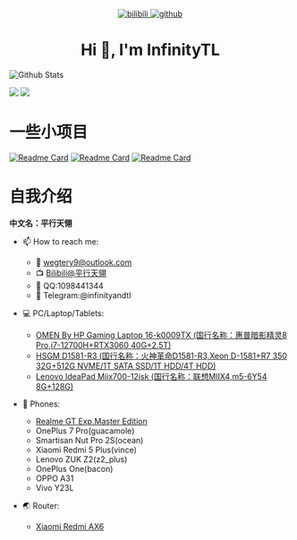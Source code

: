 <!-- <p align="center">
  Visitor count<br>
  <img src="https://profile-counter.glitch.me/itgoyo/count.svg" />
</p> -->

<p align="center">
  <a href="https://space.bilibili.com/14301568">
        <img alt="bilibili"
            src="https://img.shields.io/badge/dynamic/json?url=https%3A%2F%2Fapi.swo.moe%2Fstats%2Fbilibili%2F14301568&query=count&color=222222&label=%E5%93%94%E5%93%A9%E5%93%94%E5%93%A9&labelColor=FE7398&logo=data%3Aimage%2Fpng%3Bbase64%2CiVBORw0KGgoAAAANSUhEUgAAAGAAAABgCAYAAADimHc4AAAD7ElEQVR4nO2dW9WrMBCFK6ESkFAJSKiESqgEHCABCZWAhEpAAhL2ecik5dDc%2FpXLBDLfWnlqy0xmJ5BMQnq5CIIgCIIgCIIgCIIgCEIBAHQAemYfrgCunD6wAKAHsEKxALgx+bCQD8%2FS9tmgVqeDr1lLigDgZvDhXso+K9TyTBQRwRJ8AHjntl0Flh5QRAQK%2FmKxPeayWx2OXpBNBKiHvi34b7T2MC4pAvW6twR%2FRwkRKPizBN8CgEcuESj4Lwm+BwBjahEk+H8EwJRKhOaCDzW8e1JLfkUUH1NgmR3XmHffHR1l+72BSs8d7w8U+JDAnZERQMcV+CtUi7dNqFqibB4J7vtrq7xKCuAasbTMXCL4T+5aVk6+2xHUrWdhruAR6HIJcOeu2UHI8zyAe2ytWfEdWz9PVvQ8YAmIQ5dDAB9LFsMVAv8oMO2zAGrC5WNIarRiAuKR9jYEd9pY08aa6uUzIHGRdkgKd8pY0yc1WjEBAqypDYoAG0QAZkQAZkQAZkQAZk4vANQenjsSzS3I%2FwcSbXU5jQBUkRtdf4Rar90v8kSv3+I3ffCCSpk8I%2Fw+lgDkdI%2Fv2rEp2CaiWm1AsDQLlDAD+dlFXLMeAaCSeLZdaSFE5VUQNot38cKuEeBgAsSuG0flVZBmEanbXfNQAsS0fgBYIn2fIu3%2FBBMHEyBmDXlFfA8IzeHb+Ems4WAChKykrVA9ZfsQTL57jXzRg4A5wC%2FA8N4ADiZAZwm2XjW75Qh2KOTfA0p4kygPw28OJcCVgn3nDnYo2EwEYRgGH0qAMyICMCMCMCMCMCMCMCMCMCMCfP3qwHDOQ4AAUekTk8FaBRihJnZdYbvtCGC7LvmkM63GjVDINPFrQgCq5ETXfmMzI90FXzPvfqt7x4rEu%2FZaEcCUxFvgz2zO+BUn6UkoaEEAsptiMSX5e8FoRYCN7cVgb4Vq7U%2FH50Pq4JNP7Qiw8UFnJwcK+tXy+Wj6PLEvPgHSHv5UgwA1IQIwwyFAyLJin9RoxYgAzAQIkPwNmf26busC+OIx5TDqo5nDT+F%2FSS%2F9CYzwb+No49zNy2evkYv0LywGGAXUvp6eSneycqOic0w20k7CNgKE7jJunSGLACTCxF27ylmQc98T5MQUH49swd+I0HPXslLKnT0N+wnkrTKi9JZL%2FL9i1SorMmdeQ4TQQ7OFMxIMzGD45w8nUL1im7efENZLJpgPSw0pfz0cdt4U3230Td%2FTvx2R6d2FrHhEWLkq5PELOMsRPHCPnAZGv1xJteL7jbJiaW3sB2nDvPC%2FosSYvjRQz4cJ6n7KO3rYQL7M+L6nVtfDVRAEQRAEQRAEQRAEIZ5%2FSAXmdfXaoQsAAAAASUVORK5CYII%3D&suffix=+%E5%85%B3%E6%B3%A8&cacheSeconds=3600)" />
    </a>
    <a href="https://github.com/shawnpxtl">
        <img alt="github"
            src="https://img.shields.io/github/stars/shawnpxtl?affiliations=OWNER&color=%2366ccff&label=github%20stars&logo=github&logoColor=%23fffFF&style=flat" />
    </a>
</p>

<h1 align="center">Hi 👋, I'm InfinityTL</h1>

![Github Stats](https://github-readme-stats.vercel.app/api?username=shawnpxtl&bg_color=60,66ccff,66ccff&title_color=fff&text_color=fff)

![](https://raw.githubusercontent.com/shawnpxtl/github-stats-transparent/output/generated/overview.svg)
![](https://raw.githubusercontent.com/shawnpxtl/github-stats-transparent/output/generated/languages.svg)

# 一些小项目

[![Readme Card](https://github-readme-stats.vercel.app/api/pin/?username=shawnpxtl&repo=OpenWrt-Redmi-AX6-Robi)](https://github.com/shawnpxtl/OpenWrt-Redmi-AX6-Robi)
[![Readme Card](https://github-readme-stats.vercel.app/api/pin/?username=shawnpxtl&repo=OpenWrt-Redmi-AX6-Lean)](https://github.com/shawnpxtl/OpenWrt-Redmi-AX6-Lean)
[![Readme Card](https://github-readme-stats.vercel.app/api/pin/?username=shawnpxtl&repo=MIIX700-MIIX4-OpenCore-EFI)](https://github.com/shawnpxtl/MIIX700-MIIX4-OpenCore-EFI)

# 自我介绍

**中文名：平行天翎**

- 📫 How to reach me:
    - :email: [wegtery9@outlook.com](mailto:wegtery9@outlook.com)
    - :tv: [Bilibili@平行天翎](https://space.bilibili.com/14301568)
    - 🪪 QQ:1098441344
    - 🪪 Telegram:@infinityandtl

- :computer: PC/Laptop/Tablets:
    - [OMEN By HP Gaming Laptop 16-k0009TX (国行名称：惠普暗影精灵8 Pro,i7-12700H+RTX3060 40G+2.5T)](https://www.omen.com/us/en/laptops/2022-omen-16-intel.html)
    - [HSGM D1581-R3 (国行名称：火神革命D1581-R3,Xeon D-1581+R7 350 32G+512G NVME/1T SATA SSD/1T HDD/4T HDD)](https://www.huoshen99.com/pd.jsp?id=81#pfc=%7B%22groupIds%22%3A%5B11%5D%2C%22lid%22%3A1%2C%22sc%22%3A%7B%22key%22%3A%22addedTime%22%2C%22desc%22%3Atrue%7D%7D&_jcp=3_11)
    - [Lenovo IdeaPad Miix700-12isk (国行名称：联想MIIX4,m5-6Y54 8G+128G)](https://www.lenovo.com/us/en/p/tablets/windows-tablets/miix-series/ideapad-miix-700/88ipmx70637)

- :iphone: Phones:
    - [Realme GT Exp.Master Edition](https://www.realme.com/cn/realme-gt-riven-a)
    - OnePlus 7 Pro(guacamole)
    - Smartisan Nut Pro 2S(ocean)
    - Xiaomi Redmi 5 Plus(vince)
    - Lenovo ZUK Z2(z2_plus)
    - OnePlus One(bacon)
    - OPPO A31
    - Vivo Y23L

- 🌏 Router:
    - [Xiaomi Redmi AX6](https://github.com/InfinityTL/OpenWrt-Redmi-AX6)
